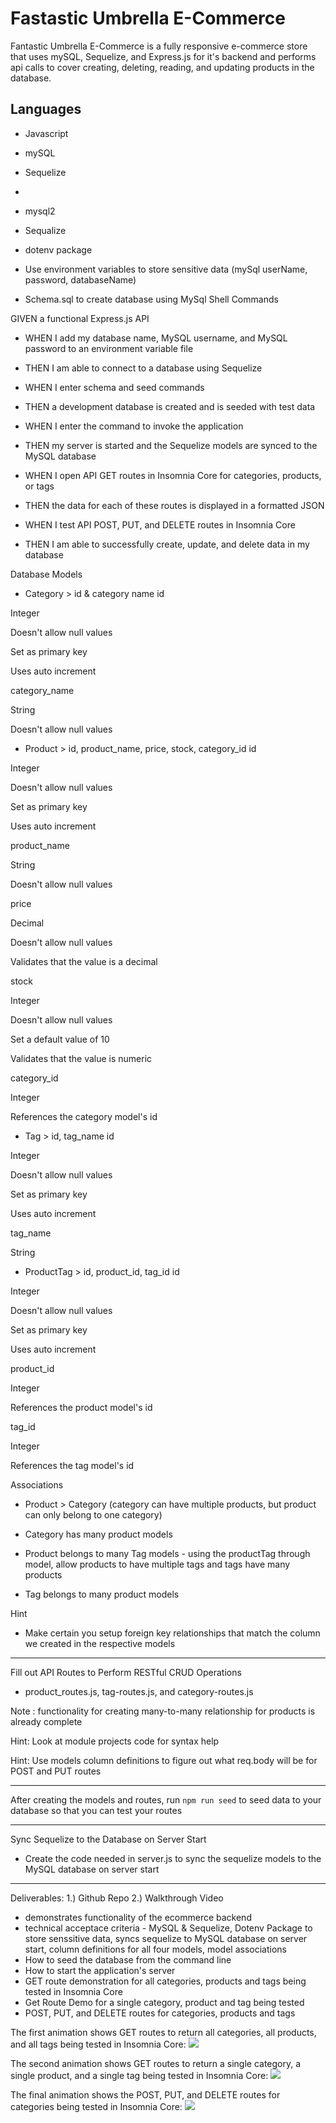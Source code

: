 # Fastastic Umbrella E-Commerce

Fantastic Umbrella E-Commerce is a fully responsive e-commerce store that uses mySQL, Sequelize, and Express.js for it's backend and performs api calls to cover creating, deleting, reading, and updating products in the database. 

## Languages
* Javascript
* mySQL
* Sequelize
* 

* mysql2
* Sequalize
* dotenv package
* Use environment variables to store sensitive data (mySql userName, password, databaseName)
* Schema.sql to create database using MySql Shell Commands

GIVEN a functional Express.js API

* WHEN I add my database name, MySQL username, and MySQL password to an environment variable file

* THEN I am able to connect to a database using Sequelize

* WHEN I enter schema and seed commands

* THEN a development database is created and is seeded with test data

* WHEN I enter the command to invoke the application
* THEN my server is started and the Sequelize models are synced to the MySQL database
* WHEN I open API GET routes in Insomnia Core for categories, products, or tags
* THEN the data for each of these routes is displayed in a formatted JSON
* WHEN I test API POST, PUT, and DELETE routes in Insomnia Core
* THEN I am able to successfully create, update, and delete data in my database

Database Models
* Category > id & category name
id

Integer

Doesn't allow null values

Set as primary key

Uses auto increment

category_name

String

Doesn't allow null values

* Product > id, product_name, price, stock, category_id
id

Integer

Doesn't allow null values

Set as primary key

Uses auto increment

product_name

String

Doesn't allow null values

price

Decimal

Doesn't allow null values

Validates that the value is a decimal

stock

Integer

Doesn't allow null values

Set a default value of 10

Validates that the value is numeric

category_id

Integer

References the category model's id


* Tag > id, tag_name
id

Integer

Doesn't allow null values

Set as primary key

Uses auto increment

tag_name

String

* ProductTag > id, product_id, tag_id
id

Integer

Doesn't allow null values

Set as primary key

Uses auto increment

product_id

Integer

References the product model's id

tag_id

Integer

References the tag model's id



Associations
* Product > Category (category can have multiple products, but product can only belong to one category)

* Category has many product models

* Product belongs to many Tag models - using the productTag through model, allow products to have multiple tags and tags have many products

* Tag belongs to many product models

Hint
* Make certain you setup foreign key relationships that match the column we created in the respective models

---
Fill out API Routes to Perform RESTful CRUD Operations
* product_routes.js, tag-routes.js, and category-routes.js 

Note : functionality for creating many-to-many relationship for products is already complete

Hint: Look at module projects code for syntax help

Hint: Use models column definitions to figure out what req.body will be for POST and PUT routes

---
After creating the models and routes, run `npm run seed` to seed data to your database so that you can test your routes

---
Sync Sequelize to the Database on Server Start
* Create the code needed in server.js to sync the sequelize models to the MySQL database on server start

---
Deliverables:
1.) Github Repo
2.) Walkthrough Video
* demonstrates functionality of the ecommerce backend 
* technical acceptace criteria - MySQL & Sequelize, Dotenv Package to store senssitive data, syncs sequelize to MySQL database on server start, column definitions for all four models, model associations
* How to seed the database from the command line
* How to start the application's server
* GET route demonstration for all categories, products and tags being tested in Insomnia Core
* Get Route Demo for a single category, product and tag being tested
* POST, PUT, and DELETE routes for categories, products and tags

The first animation shows GET routes to return all categories, all products, and all tags being tested in Insomnia Core:
<img src= "
assets/images/13-orm-homework-demo-01.gif">

The second animation shows GET routes to return a single category, a single product, and a single tag being tested in Insomnia Core:
<img src="
assets/images/13-orm-homework-demo-02.gif">

The final animation shows the POST, PUT, and DELETE routes for categories being tested in Insomnia Core:
<img src="
assets/images/13-orm-homework-demo-03.gif">